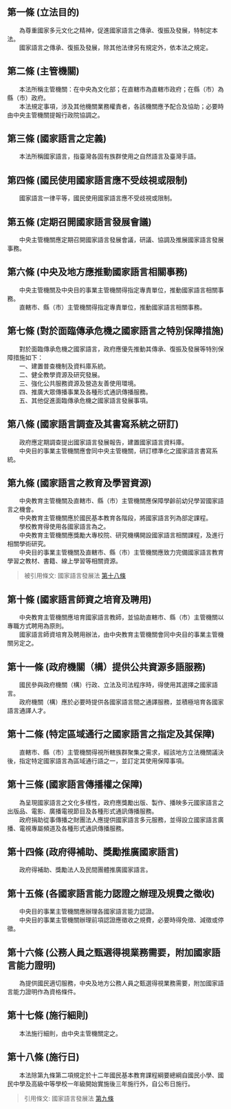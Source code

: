 第一條 (立法目的)
-----------------
　　為尊重國家多元文化之精神，促進國家語言之傳承、復振及發展，特制定本法。  
　　國家語言之傳承、復振及發展，除其他法律另有規定外，依本法之規定。  


第二條 (主管機關)
-----------------
　　本法所稱主管機關：在中央為文化部；在直轄市為直轄市政府；在縣（市）為縣（市）政府。  
　　本法規定事項，涉及其他機關業務權責者，各該機關應予配合及協助；必要時由中央主管機關提報行政院協調之。  


第三條 (國家語言之定義)
-----------------------
　　本法所稱國家語言，指臺灣各固有族群使用之自然語言及臺灣手語。  


第四條 (國民使用國家語言應不受歧視或限制)
-----------------------------------------
　　國家語言一律平等，國民使用國家語言應不受歧視或限制。  


第五條 (定期召開國家語言發展會議)
---------------------------------
　　中央主管機關應定期召開國家語言發展會議，研議、協調及推展國家語言發展事務。  


第六條 (中央及地方應推動國家語言相關事務)
-----------------------------------------
　　中央主管機關及中央目的事業主管機關得指定專責單位，推動國家語言相關事務。  
　　直轄市、縣（市）主管機關得指定專責單位，推動國家語言相關事務。  


第七條 (對於面臨傳承危機之國家語言之特別保障措施)
-------------------------------------------------
　　對於面臨傳承危機之國家語言，政府應優先推動其傳承、復振及發展等特別保障措施如下：  
　　一、建置普查機制及資料庫系統。  
　　二、健全教學資源及研究發展。  
　　三、強化公共服務資源及營造友善使用環境。  
　　四、推廣大眾傳播事業及各種形式通訊傳播服務。  
　　五、其他促進面臨傳承危機之國家語言發展事項。  


第八條 (國家語言調查及其書寫系統之研訂)
---------------------------------------
　　政府應定期調查提出國家語言發展報告，建置國家語言資料庫。  
　　中央目的事業主管機關應會同中央主管機關，研訂標準化之國家語言書寫系統。  


第九條 (國家語言之教育及學習資源)
---------------------------------
　　中央教育主管機關及直轄市、縣（市）主管機關應保障學齡前幼兒學習國家語言之機會。  
　　中央教育主管機關應於國民基本教育各階段，將國家語言列為部定課程。  
　　學校教育得使用各國家語言為之。  
　　中央教育主管機關應獎勵大專校院、研究機構開設國家語言相關課程，及進行相關學術研究。  
　　中央目的事業主管機關及直轄市、縣（市）主管機關應致力完備國家語言教育學習之教材、書籍、線上學習等相關資源。  
> 被引用條文: 國家語言發展法 [第十八條](1730#第十八條-施行日)



第十條 (國家語言師資之培育及聘用)
---------------------------------
　　中央教育主管機關應培育國家語言教師，並協助直轄市、縣（市）主管機關以專職方式聘用為原則。  
　　國家語言師資培育及聘用辦法，由中央教育主管機關會同中央目的事業主管機關另定之。  


第十一條 (政府機關（構）提供公共資源多語服務)
---------------------------------------------
　　國民參與政府機關（構）行政、立法及司法程序時，得使用其選擇之國家語言。  
　　政府機關（構）應於必要時提供各國家語言間之通譯服務，並積極培育各國家語言通譯人才。  


第十二條 (特定區域通行之國家語言之指定及其保障)
-----------------------------------------------
　　直轄市、縣（市）主管機關得視所轄族群聚集之需求，經該地方立法機關議決後，指定特定國家語言為區域通行語之一，並訂定其使用保障事項。  


第十三條 (國家語言傳播權之保障)
-------------------------------
　　為呈現國家語言之文化多樣性，政府應獎勵出版、製作、播映多元國家語言之出版品、電影、廣播電視節目及各種形式通訊傳播服務。  
　　政府捐助從事傳播之財團法人應提供國家語言多元服務，並得設立國家語言廣播、電視專屬頻道及各種形式通訊傳播服務。  


第十四條 (政府得補助、獎勵推廣國家語言)
---------------------------------------
　　政府得補助、獎勵法人及民間團體推廣國家語言。  


第十五條 (各國家語言能力認證之辦理及規費之徵收)
-----------------------------------------------
　　中央目的事業主管機關應辦理各國家語言能力認證。  
　　中央目的事業主管機關辦理前項認證應徵收之規費，必要時得免徵、減徵或停徵。  


第十六條 (公務人員之甄選得視業務需要，附加國家語言能力證明)
-----------------------------------------------------------
　　為提供國民適切服務，中央及地方公務人員之甄選得視業務需要，附加國家語言能力證明作為資格條件。  


第十七條 (施行細則)
-------------------
　　本法施行細則，由中央主管機關定之。  


第十八條 (施行日)
-----------------
　　本法除第九條第二項規定於十二年國民基本教育課程綱要總綱自國民小學、國民中學及高級中等學校一年級開始實施後三年施行外，自公布日施行。  
> 引用條文: 國家語言發展法 [第九條](1730#第九條-國家語言之教育及學習資源)